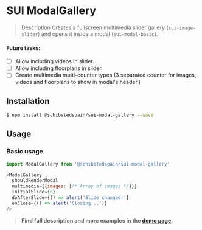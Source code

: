 # SUI ModalGallery

> Description
Creates a fullscreen multimedia slider gallery (`sui-image-slider`) and opens it inside  a modal (`sui-modal-basic`).

#### Future tasks:
- [ ] Allow including videos in slider.
- [ ] Allow including floorplans in slider.
- [ ] Create multimedia multi-counter types (3 separated counter for images, videos and floorplans to show in modal's header.)

## Installation

```sh
$ npm install @schibstedspain/sui-modal-gallery --save
```

## Usage

### Basic usage
```js
import ModalGallery from '@schibstedspain/sui-modal-gallery'

<ModalGallery
  shouldRenderModal
  multimedia={{images: [/* Array of images */]}}
  initialSlide={6}
  doAfterSlide={() => alert('Slide changed!'}
  onClose={() => alert('Closing...')}
/>
```

> **Find full description and more examples in the [demo page](../demo).**
